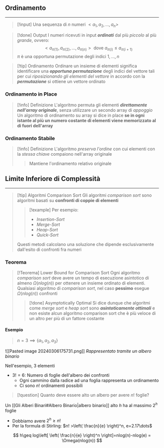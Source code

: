 ## Ordinamento
---
>[!input]
>Una sequenza di $n$ numeri $<a_{1},a_{2},\dots,a_{n}>$

>[!done] Output
>I numeri ricevuti in input ***ordinati*** dal più *piccolo* al più *grande*, ovvero:
>$$<a_{\pi(1)},a_{\pi(2)},\dots,a_{\pi(n)}>\text{ dove } a_{\pi(i)}\leq a_{\pi(i+1)}$$
>$\pi$ è una opportuna permutazione degli indici $1,\dots,n$

>[!tip] Ordinamento
>Ordinare un insieme di elementi significa identificare una ***opportuna permutazione*** degli indici del vettore tali per cui *riposizionando gli elementi del vettore* in accordo con la ***permutazione*** si ottiene un vettore ordinato

### Ordinamento in Place
>[!info] Definizione
>L'algoritmo permuta gli elementi ***direttamente nell'array originale***, senza utilizzare un secondo array di *appoggio*
>Un algoritmo di ordinamento su array si dice in place **se in ogni istante al più un numero costante di elementi viene memorizzato al di fuori dell'array**

### Ordinamento Stabile
>[!info] Definizione
>L'algoritmo *preserva l'ordine* con cui elementi con la *stessa chiave* compaiono nell'array originale
>>Mantiene l'ordinamento relativo originale

## Limite Inferiore di Complessità
---
>[!tip] Algoritmi Comparison Sort
>Gli algoritmi *comparison sort* sono algoritmi basati su **confronti di coppie di elementi**
>>[!example] Per esempio:
>>- *Insertion-Sort*
>>- *Merge-Sort*
>>- *Heap-Sort*
>>- *Quick-Sort*
>
>Questi metodi calcolano una soluzione che dipende esclusivamente dall'esito di confronti fra numeri

### Teorema
>[!Teorema] Lower Bound for Comparison Sort
>Ogni algoritmo *comparison* *sort* deve avere un tempo di esecuzione asintotico di almeno $\Omega(nlog(n))$ per ottenere un insieme ordinato di elementi.
>Qualsiasi algoritmo di *comparison sort*, nel caso **pessimo** esegue $\Omega(nlog(n))$ confronti
>>[!done] Asymptotically Optimal
>>Si dice dunque che algoritmi come *merge sort* e *heap sort* sono ***asintoticamente ottimali*** e non esiste alcun algoritmo comparison sort che è più veloce di un altro per più di un fattore costante

#### Esempio
> $n = 3 \implies \{ a_{1},a_{2},a_{3} \}$

![[Pasted image 20240306175731.png]]
*Rappresentato tramite un albero binario*

Nell'esempio, $3$ elementi
- $3! = 6$: Numero di foglie dell'albero dei confronti
	- Ogni cammino dalla radice ad una foglia rappresenta un ordinamento
	- Ci sono $n!$ ordinamenti possibili

>[!question] Quanto deve essere alto un albero per avere $n!$ foglie?

Un [[Gli Alberi Binari#Albero Binario|albero binario]] alto $h$ ha al massimo $2^h$ foglie
- Dobbiamo avere $2^h\geq n!$
- Per la formula di Stirling: $n! >\left( \frac{n}{e} \right)^n, e=2.17\dots$

$$
h\geq log\left[ \left( \frac{n}{e} \right)^n \right]=nlog(n)-nlog(e) = \Omega(nlog(n))
$$
